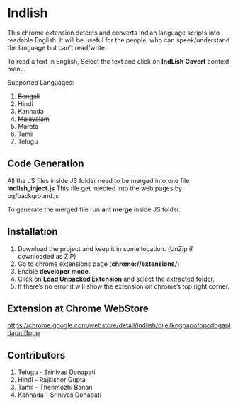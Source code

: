 # Indlish

<p>This chrome extension detects and converts Indian language scripts into readable English.
It will be useful for the people, who can speek/understand the language but can't read/write.</p>
<p>To read a text in English, Select the text and click on <b>IndLish Covert</b> context menu.</p>


Supported Languages:
1. <del>Bengali </del>
2. Hindi
3. Kannada
4. <del>Malayalam</del>
5. <del>Marata</del>
6. Tamil
7. Telugu

Code Generation
----------------
<p>
All the JS files inside JS folder need to be merged into one file <b>indlish_inject.js</b>
This file get injected into the web pages by bg/background.js
  </p>
  
 <p>
  To generate the merged file run <b>ant merge</b>  inside JS folder.
  </p>



Installation
------------
1.	Download the project and keep it in some location. (UnZip if downloaded as ZIP)
2.	Go to chrome extensions page (**chrome://extensions/**)
3.	Enable **developer mode**.
4.	Click on **Load Unpacked Extension** and select the extracted folder.
5.	If there’s no error it will show the extension on chrome’s top right corner.

Extension at Chrome WebStore
----------------------------
https://chrome.google.com/webstore/detail/indlish/dijeilkngpapofopcdbgapldapmffppp

 Contributors
 ------------
 1. Telugu  - Srinivas Donapati
 2. Hindi   - Rajkishor Gupta
 3. Tamil   - Thenmozhi Banan
 4. Kannada - Srinivas Donapati
